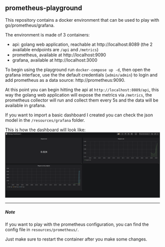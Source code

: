 ## prometheus-playground
This repository contains a docker environment that can be used to play with go/prometheus/grafana.

The environment is made of 3 containers:
- api: golang web application, reachable at http://localhost:8089 (the 2 available endpoints are `/api` and `/metrics`)
- prometheus, available at http://localhost:9090
- grafana, available at http://localhost:3000

To begin using the playground run `docker-compose up -d`, then open the grafana interface, 
use the the default credentials (`admin/admin`) to login and add prometheus as a data source: http://prometheus:9090.

At this point you can begin hitting the api at `http://localhost:8089/api`, this way the 
golang web application will expose the metrics via `/metrics`, the prometheus collector will run and collect them
every 5s and the data will be available in grafana.

If you want to import a basic dashboard I created you can check the json model in the `/resources/grafana` folder.

This is how the dashboard will look like:
![](resources/screenshots/dashboard.png)

--------

##### Note
If you want to play with the prometheus configuration, you can find the config file in `resources/prometheus/`.

Just make sure to restart the container after you make some changes.
